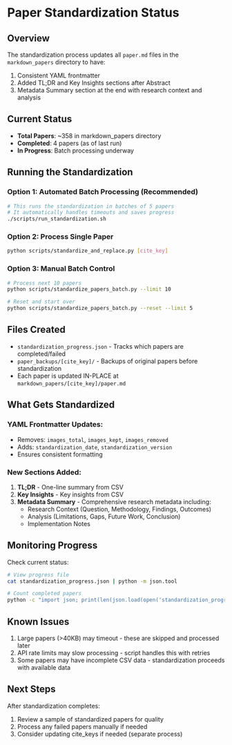 # Paper Standardization Status

## Overview

The standardization process updates all `paper.md` files in the `markdown_papers` directory to have:
1. Consistent YAML frontmatter
2. Added TL;DR and Key Insights sections after Abstract
3. Metadata Summary section at the end with research context and analysis

## Current Status

- **Total Papers**: ~358 in markdown_papers directory
- **Completed**: 4 papers (as of last run)
- **In Progress**: Batch processing underway

## Running the Standardization

### Option 1: Automated Batch Processing (Recommended)
```bash
# This runs the standardization in batches of 5 papers
# It automatically handles timeouts and saves progress
./scripts/run_standardization.sh
```

### Option 2: Process Single Paper
```bash
python scripts/standardize_and_replace.py [cite_key]
```

### Option 3: Manual Batch Control
```bash
# Process next 10 papers
python scripts/standardize_papers_batch.py --limit 10

# Reset and start over
python scripts/standardize_papers_batch.py --reset --limit 5
```

## Files Created

- `standardization_progress.json` - Tracks which papers are completed/failed
- `paper_backups/[cite_key]/` - Backups of original papers before standardization
- Each paper is updated IN-PLACE at `markdown_papers/[cite_key]/paper.md`

## What Gets Standardized

### YAML Frontmatter Updates:
- Removes: `images_total`, `images_kept`, `images_removed`
- Adds: `standardization_date`, `standardization_version`
- Ensures consistent formatting

### New Sections Added:
1. **TL;DR** - One-line summary from CSV
2. **Key Insights** - Key insights from CSV  
3. **Metadata Summary** - Comprehensive research metadata including:
   - Research Context (Question, Methodology, Findings, Outcomes)
   - Analysis (Limitations, Gaps, Future Work, Conclusion)
   - Implementation Notes

## Monitoring Progress

Check current status:
```bash
# View progress file
cat standardization_progress.json | python -m json.tool

# Count completed papers
python -c "import json; print(len(json.load(open('standardization_progress.json'))['completed']))"
```

## Known Issues

1. Large papers (>40KB) may timeout - these are skipped and processed later
2. API rate limits may slow processing - script handles this with retries
3. Some papers may have incomplete CSV data - standardization proceeds with available data

## Next Steps

After standardization completes:
1. Review a sample of standardized papers for quality
2. Process any failed papers manually if needed
3. Consider updating cite_keys if needed (separate process)